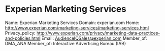 
# Experian Marketing Services

Name: Experian Marketing Services
Domain: experian.com
Home: http://www.experian.com/marketing-services/marketing-services.html
Privacy_policy: http://www.experian.com/privacy/marketing-data-practices-and-policies.html
Email: AudienceIQSales@experian.com
Member_of: DMA_ANA
Member_of: Interactive Advertising Bureau (IAB)

